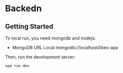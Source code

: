 # Backedn

## Getting Started

To local run, you need mongodb and nodejs:

* MongoDB URL Local
mongodb://localhost/likes-app

Then, run the development server:
```bash
npm run dev
